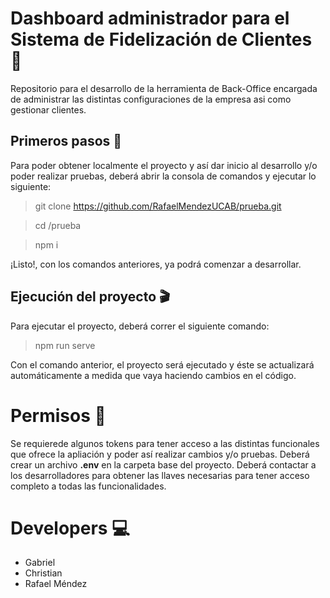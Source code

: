 # Dashboard administrador para el Sistema de Fidelización de Clientes :busts_in_silhouette: 

Repositorio para el desarrollo de la herramienta de Back-Office encargada de administrar las distintas configuraciones
de la empresa asi como gestionar clientes.

## Primeros pasos :running:

Para poder obtener localmente el proyecto y así dar inicio al desarrollo y/o poder realizar pruebas, deberá abrir la consola de comandos
y ejecutar lo siguiente:
    
> git clone https://github.com/RafaelMendezUCAB/prueba.git

> cd /prueba

> npm i

¡Listo!, con los comandos anteriores, ya podrá comenzar a desarrollar.

## Ejecución del proyecto :clapper:

Para ejecutar el proyecto, deberá correr el siguiente comando: 

> npm run serve

Con el comando anterior, el proyecto será ejecutado y éste se actualizará automáticamente a medida que vaya haciendo cambios en el código.

# Permisos :closed_lock_with_key:

Se requierede algunos tokens para tener acceso a las distintas funcionales que ofrece la apliación y poder así realizar cambios y/o pruebas.
Deberá crear un archivo **.env** en la carpeta base del proyecto. Deberá contactar a los desarrolladores para obtener las llaves necesarias
para tener acceso completo a todas las funcionalidades.

# Developers :computer:

- Gabriel
- Christian
- Rafael Méndez